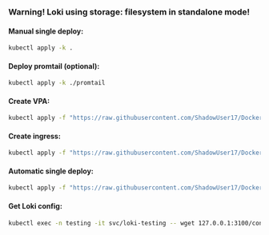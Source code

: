 ### Warning! Loki using storage: filesystem in standalone mode!

#### Manual single deploy:
```bash
kubectl apply -k .
```

#### Deploy promtail (optional):
```bash
kubectl apply -k ./promtail
```

#### Create VPA:
```bash
kubectl apply -f "https://raw.githubusercontent.com/ShadowUser17/DockerTemplates/master/K8S/loki-testing/vpa-test.yml"
```

#### Create ingress:
```bash
kubectl apply -f "https://raw.githubusercontent.com/ShadowUser17/DockerTemplates/master/K8S/loki-testing/ingress-test.yml"
```

#### Automatic single deploy:
```bash
kubectl apply -f "https://raw.githubusercontent.com/ShadowUser17/DockerTemplates/master/K8S/loki-testing/fluxcd-deploy.yml"
```

#### Get Loki config:
```bash
kubectl exec -n testing -it svc/loki-testing -- wget 127.0.0.1:3100/config -O -
```
